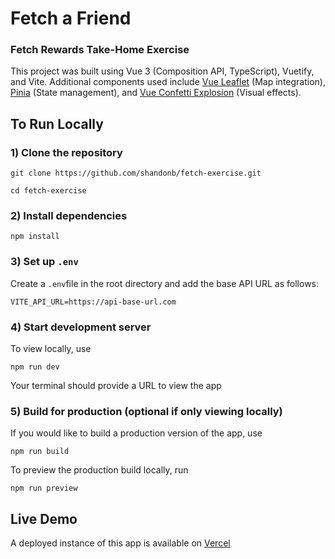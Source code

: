 # Fetch a Friend
### Fetch Rewards Take-Home Exercise

This project was built using Vue 3 (Composition API, TypeScript), Vuetify, and Vite.
Additional components used include [Vue Leaflet](https://github.com/vue-leaflet/vue-leaflet) (Map integration), [Pinia](https://pinia.vuejs.org/) (State management), and [Vue Confetti Explosion](https://github.com/valgeirb/vue-confetti-explosion) (Visual effects).

## To Run Locally
### 1) Clone the repository
`git clone https://github.com/shandonb/fetch-exercise.git`


`cd fetch-exercise`


### 2) Install dependencies
`npm install`
### 3) Set up `.env`
Create a `.env`file in the root directory and add the base API URL as follows:

`VITE_API_URL=https://api-base-url.com`

### 4) Start development server
To view locally, use

`npm run dev`

Your terminal should provide a URL to view the app

### 5) Build for production (optional if only viewing locally)
If you would like to build a production version of the app, use

`npm run build`

To preview the production build locally, run

`npm run preview`


## Live Demo
A deployed instance of this app is available on [Vercel](https://fetch-exercise-psi.vercel.app/)